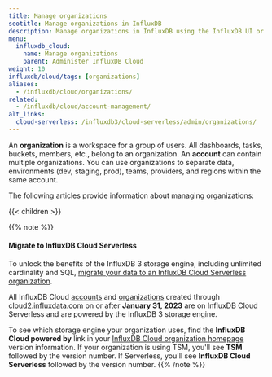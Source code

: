 ```yaml
---
title: Manage organizations
seotitle: Manage organizations in InfluxDB
description: Manage organizations in InfluxDB using the InfluxDB UI or the influx CLI.
menu:
  influxdb_cloud:
    name: Manage organizations
    parent: Administer InfluxDB Cloud
weight: 10
influxdb/cloud/tags: [organizations]
aliases:
  - /influxdb/cloud/organizations/
related:
  - /influxdb/cloud/account-management/
alt_links:
  cloud-serverless: /influxdb3/cloud-serverless/admin/organizations/
---
```


An **organization** is a workspace for a group of users.
All dashboards, tasks, buckets, members, etc., belong to an organization.
An **account** can contain multiple organizations.
You can use organizations to separate data, environments (dev, staging, prod), teams, providers, and regions within the same account.

The following articles provide information about managing organizations:

{{< children >}}

{{% note %}}
#### Migrate to InfluxDB Cloud Serverless

To unlock the benefits of the InfluxDB 3 storage engine, including unlimited
cardinality and SQL, [migrate your data to an InfluxDB Cloud Serverless organization](/influxdb3/cloud-serverless/write-data/migrate-data/migrate-tsm-to-serverless/).

All InfluxDB Cloud [accounts](/influxdb3/cloud-serverless/admin/accounts/) and
[organizations](/influxdb3/cloud-serverless/admin/organizations/) created through
[cloud2.influxdata.com](https://cloud2.influxdata.com) on or after **January 31, 2023**
are on InfluxDB Cloud Serverless and are powered by the InfluxDB 3 storage engine.

To see which storage engine your organization uses, find the **InfluxDB Cloud powered by**
link in your [InfluxDB Cloud organization homepage](https://cloud2.influxdata.com)
version information. If your organization is using TSM, you'll see **TSM**
followed by the version number. If Serverless, you'll see **InfluxDB Cloud Serverless**
followed by the version number.
{{% /note %}}
